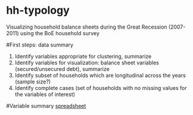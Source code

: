 # hh-typology
Visualizing household balance sheets during the Great Recession (2007-2011) using the BoE household survey

#First steps: data summary
1. Identify variables appropriate for clustering, summarize
2. Identify variables for visualization: balance sheet variables (secured/unsecured debt), summarize
3. Identify subset of households which are longitudinal across the years (sample size?)
4. Identify complete cases (set of households with no missing values for the variables of interest)

#Variable summary [spreadsheet](https://docs.google.com/spreadsheets/d/1XDHEFWAS-pSz2Zl1LQgU_rwlOrMFg_CH6x5m6dXBLrs/edit#gid=1544334726)
